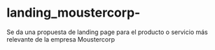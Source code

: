 # landing_moustercorp-
Se da una propuesta de landing page para el producto o servicio más relevante de la empresa Moustercorp
